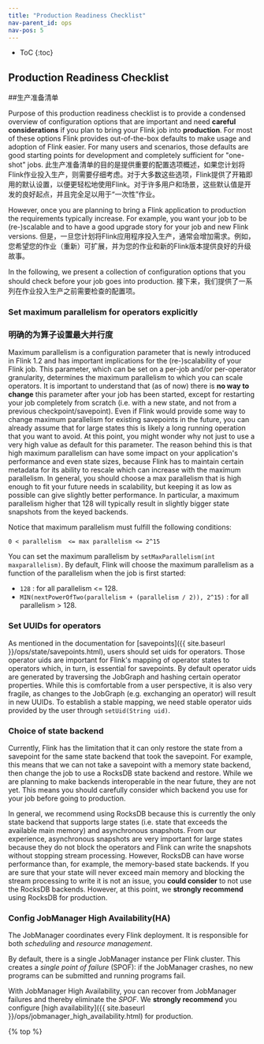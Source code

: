 ```yaml
---
title: "Production Readiness Checklist"
nav-parent_id: ops
nav-pos: 5
---
```

<!--
Licensed to the Apache Software Foundation (ASF) under one
or more contributor license agreements.  See the NOTICE file
distributed with this work for additional information
regarding copyright ownership.  The ASF licenses this file
to you under the Apache License, Version 2.0 (the
"License"); you may not use this file except in compliance
with the License.  You may obtain a copy of the License at

  http://www.apache.org/licenses/LICENSE-2.0

Unless required by applicable law or agreed to in writing,
software distributed under the License is distributed on an
"AS IS" BASIS, WITHOUT WARRANTIES OR CONDITIONS OF ANY
KIND, either express or implied.  See the License for the
specific language governing permissions and limitations
under the License.
-->

* ToC
{:toc}

## Production Readiness Checklist
##生产准备清单

Purpose of this production readiness checklist is to provide a condensed overview of configuration options that are
important and need **careful considerations** if you plan to bring your Flink job into **production**. For most of these options
Flink provides out-of-the-box defaults to make usage and adoption of Flink easier. For many users and scenarios, those
defaults are good starting points for development and completely sufficient for "one-shot" jobs. 
此生产准备清单的目的是提供重要的配置选项概述，如果您计划将Flink作业投入生产，则需要仔细考虑。对于大多数这些选项，Flink提供了开箱即用的默认设置，以便更轻松地使用Flink。对于许多用户和场景，这些默认值是开发的良好起点，并且完全足以用于“一次性”作业。


However, once you are planning to bring a Flink application to production the requirements typically increase. For example,
you want your job to be (re-)scalable and to have a good upgrade story for your job and new Flink versions.
但是，一旦您计划将Flink应用程序投入生产，通常会增加需求。例如，您希望您的作业（重新）可扩展，并为您的作业和新的Flink版本提供良好的升级故事。

In the following, we present a collection of configuration options that you should check before your job goes into production.
接下来，我们提供了一系列在作业投入生产之前需要检查的配置项。

### Set maximum parallelism for operators explicitly
### 明确的为算子设置最大并行度

Maximum parallelism is a configuration parameter that is newly introduced in Flink 1.2 and has important implications
for the (re-)scalability of your Flink job. This parameter, which can be set on a per-job and/or per-operator granularity,
determines the maximum parallelism to which you can scale operators. It is important to understand that (as of now) there
is **no way to change** this parameter after your job has been started, except for restarting your job completely 
from scratch (i.e. with a new state, and not from a previous checkpoint/savepoint). Even if Flink would provide some way
to change maximum parallelism for existing savepoints in the future, you can already assume that for large states this is 
likely a long running operation that you want to avoid. At this point, you might wonder why not just to use a very high
value as default for this parameter. The reason behind this is that high maximum parallelism can have some impact on your
application's performance and even state sizes, because Flink has to maintain certain metadata for its ability to rescale which
can increase with the maximum parallelism. In general, you should choose a max parallelism that is high enough to fit your
future needs in scalability, but keeping it as low as possible can give slightly better performance. In particular,
a maximum parallelism higher that 128 will typically result in slightly bigger state snapshots from the keyed backends.

Notice that maximum parallelism must fulfill the following conditions:

`0 < parallelism  <= max parallelism <= 2^15`

You can set the maximum parallelism by `setMaxParallelism(int maxparallelism)`. By default, Flink will choose the maximum
parallelism as a function of the parallelism when the job is first started:

- `128` : for all parallelism <= 128.
- `MIN(nextPowerOfTwo(parallelism + (parallelism / 2)), 2^15)` : for all parallelism > 128.

### Set UUIDs for operators

As mentioned in the documentation for [savepoints]({{ site.baseurl }}/ops/state/savepoints.html), users should set uids for
operators. Those operator uids are important for Flink's mapping of operator states to operators which, in turn, is 
essential for savepoints. By default operator uids are generated by traversing the JobGraph and hashing certain operator 
properties. While this is comfortable from a user perspective, it is also very fragile, as changes to the JobGraph (e.g.
exchanging an operator) will result in new UUIDs. To establish a stable mapping, we need stable operator uids provided 
by the user through `setUid(String uid)`.

### Choice of state backend

Currently, Flink has the limitation that it can only restore the state from a savepoint for the same state backend that
took the savepoint. For example, this means that we can not take a savepoint with a memory state backend, then change
the job to use a RocksDB state backend and restore. While we are planning to make backends interoperable in the near
future, they are not yet. This means you should carefully consider which backend you use for your job before going to
production.

In general, we recommend using RocksDB because this is currently the only state backend that supports large states (i.e.
state that exceeds the available main memory) and asynchronous snapshots. From our experience, asynchronous snapshots are
very important for large states because they do not block the operators and Flink can write the snapshots without stopping 
stream processing. However, RocksDB can have worse performance than, for example, the memory-based state backends. If
you are sure that your state will never exceed main memory and blocking the stream processing to write it is not an issue,
you **could consider** to not use the RocksDB backends. However, at this point, we **strongly recommend** using RocksDB
for production.

### Config JobManager High Availability(HA)

The JobManager coordinates every Flink deployment. It is responsible for both *scheduling* and *resource management*.

By default, there is a single JobManager instance per Flink cluster. This creates a *single point of failure* (SPOF): 
if the JobManager crashes, no new programs can be submitted and running programs fail.

With JobManager High Availability, you can recover from JobManager failures and thereby eliminate the *SPOF*. 
We **strongly recommend** you configure [high availability]({{ site.baseurl }}/ops/jobmanager_high_availability.html) for production.

{% top %}
